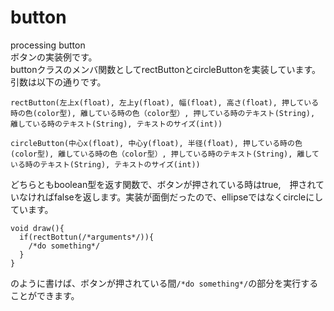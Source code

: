 # button
processing button  
ボタンの実装例です。  
buttonクラスのメンバ関数としてrectButtonとcircleButtonを実装しています。  
引数は以下の通りです。  
  
```rectButton(左上x(float), 左上y(float), 幅(float), 高さ(float), 押している時の色(color型), 離している時の色（color型）, 押している時のテキスト(String), 離している時のテキスト(String), テキストのサイズ(int))```  
  
```circleButton(中心x(float), 中心y(float), 半径(float), 押している時の色(color型), 離している時の色（color型）, 押している時のテキスト(String), 離している時のテキスト(String), テキストのサイズ(int))```  
  
どちらともboolean型を返す関数で、ボタンが押されている時はtrue,　押されていなければfalseを返します。実装が面倒だったので、ellipseではなくcircleにしています。  

```
void draw(){
  if(rectBottun(/*arguments*/)){
    /*do something*/
  }
}
```
のように書けば、ボタンが押されている間`/*do something*/`の部分を実行することができます。
